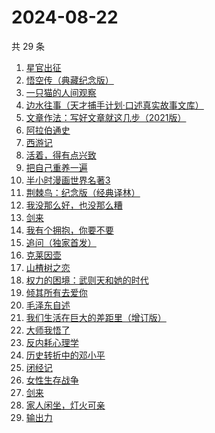 # 2024-08-22

共 29 条

<!-- BEGIN WEREAD -->
<!-- 最后更新时间 2024-08-22 15:01:09 +0800 -->
1. [星官出征](https://weread.qq.com/web/bookDetail/93332730813ab8696g012956)
1. [悟空传（典藏纪念版）](https://weread.qq.com/web/bookDetail/e4d322205d19e7e4d8b740c)
1. [一只猫的人间观察](https://weread.qq.com/web/bookDetail/22e32e90813ab8eacg012920)
1. [边水往事（天才捕手计划·口述真实故事文库）](https://weread.qq.com/web/bookDetail/064326a0813ab779ag018bda)
1. [文章作法：写好文章就这几步（2021版）](https://weread.qq.com/web/bookDetail/b9a324007289260ab9ad7cb)
1. [阿拉伯通史](https://weread.qq.com/web/bookDetail/4ee32960813ab8ee8g012dec)
1. [西游记](https://weread.qq.com/web/bookDetail/64032210721070a5640294f)
1. [活着，得有点兴致](https://weread.qq.com/web/bookDetail/00932d207249dd110095168)
1. [把自己重养一遍](https://weread.qq.com/web/bookDetail/c7132470813ab91ebg013e73)
1. [半小时漫画世界名著3](https://weread.qq.com/web/bookDetail/d4a32840813ab777dg011f08)
1. [荆棘鸟：纪念版（经典译林）](https://weread.qq.com/web/bookDetail/be2323405e4805be27f7a7e)
1. [我没那么好，也没那么糟](https://weread.qq.com/web/bookDetail/1f632a80813ab8ed7g017040)
1. [剑来](https://weread.qq.com/web/bookDetail/8e5326b07153adcf8e53d42)
1. [我有个拥抱，你要不要](https://weread.qq.com/web/bookDetail/f4532c70813ab8df3g0130ad)
1. [追问（独家首发）](https://weread.qq.com/web/bookDetail/e7b322705d0e04e7b85e068)
1. [克莱因壶](https://weread.qq.com/web/bookDetail/31e32cc071cad2bd31e0252)
1. [山楂树之恋](https://weread.qq.com/web/bookDetail/069321805b41ec06960d430)
1. [权力的困境：武则天和她的时代](https://weread.qq.com/web/bookDetail/9a3324a0813ab8c43g011886)
1. [倾其所有去爱你](https://weread.qq.com/web/bookDetail/581328c0813ab91b0g012b29)
1. [毛泽东自述](https://weread.qq.com/web/bookDetail/4de325a0813ab7379g0121da)
1. [我们生活在巨大的差距里（增订版）](https://weread.qq.com/web/bookDetail/39d32150813ab920eg0190dd)
1. [大师我悟了](https://weread.qq.com/web/bookDetail/7f832cb0813ab9135g019304)
1. [反内耗心理学](https://weread.qq.com/web/bookDetail/ced32730813ab8b3cg017549)
1. [历史转折中的邓小平](https://weread.qq.com/web/bookDetail/34c32ff0813ab91cdg019b06)
1. [闭经记](https://weread.qq.com/web/bookDetail/35332510813ab84b3g0188bd)
1. [女性生存战争](https://weread.qq.com/web/bookDetail/a0e32830813ab7f57g017a41)
1. [剑来](https://weread.qq.com/web/bookDetail/dee32e1071db086fdeef491)
1. [家人闲坐，灯火可亲](https://weread.qq.com/web/bookDetail/10c320a071db56db10cbf8c)
1. [输出力](https://weread.qq.com/web/bookDetail/0aa32050813ab91e5g0118a5)
<!-- END WEREAD -->
